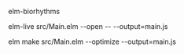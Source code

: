 elm-biorhythms

elm-live src/Main.elm --open -- --output=main.js

elm make src/Main.elm --optimize --output=main.js
